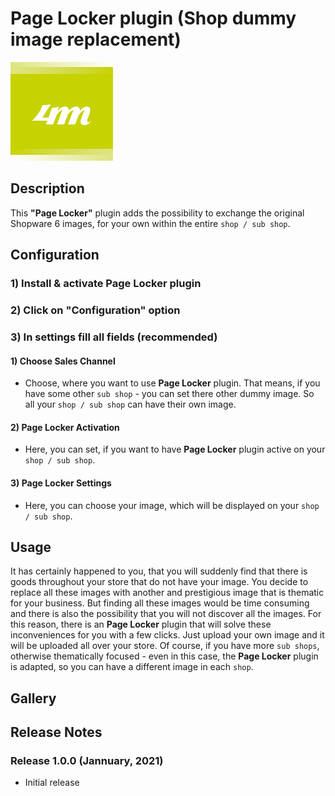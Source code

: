 # Page Locker plugin (Shop dummy image replacement)

![header image](https://github.com/4mDeveloper/Plugins-documentation/blob/main/Page%20Locker%20Plugin/Page%20Locker%20images%20for%20documentation/4m-media-logo.png?raw=true)

## Description

This <strong>"Page Locker"</strong> plugin adds the possibility to exchange the original Shopware 6 images, for your own within the entire `shop / sub shop`.

<!-- * Language support <strong>EN / GER</strong>.
* `Sub shops` support - Each `sub shop` can have its own image.
* Option to keep the plugin inactive only for the selected `sub shop`.
* SEO Option to set your image `Title` and `Alt`. -->

## Configuration

### 1) Install & activate Page Locker plugin 

<!-- ![header image](https://github.com/4mDeveloper/Plugins-documentation/blob/main/Page Locker%20plugin/Page Locker%20images%20for%20documentation/00-Plugin-Page Locker-Activation.png?raw=true) -->

### 2) Click on "Configuration" option 

<!-- ![header image](https://github.com/4mDeveloper/Plugins-documentation/blob/main/Page Locker%20plugin/Page Locker%20images%20for%20documentation/01-Plugin-Page Locker-Configuration.png?raw=true) -->

### 3) In settings fill all fields (recommended)

<!-- ![header image](https://github.com/4mDeveloper/Plugins-documentation/blob/main/Page Locker%20plugin/Page Locker%20images%20for%20documentation/02-Plugin-Page Locker-Configuration-Settings.png?raw=true) -->

#### 1) Choose <strong>Sales Channel</strong>
* Choose, where you want to use <strong>Page Locker</strong> plugin. That means, if you have some other `sub shop` - you can set there other dummy image. So all your `shop / sub shop` can have their own image. 

#### 2) <strong>Page Locker Activation</strong>
* Here, you can set, if you want to have <strong>Page Locker</strong> plugin active on your `shop / sub shop`.

#### 3) <strong>Page Locker Settings</strong>
* Here, you can choose your image, which will be displayed on your `shop / sub shop`.

<!-- #### 4) and 5) <strong>SEO Settings</strong>
* Set <strong>Title</strong> to your own image.
* Set <strong>Alt</strong> to your own image. -->


<!--dummy text [dummy](../dummy.md). + images -->
## Usage

It has certainly happened to you, that you will suddenly find that there is goods throughout your store that do not have your image.
You decide to replace all these images with another and prestigious image that is thematic for your business. But finding all these images would be time consuming and there is also the possibility that you will not discover all the images. For this reason, there is an <strong>Page Locker</strong> plugin that will solve these inconveniences for you with a few clicks. Just upload your own image and it will be uploaded all over your store. Of course, if you have more `sub shops`, otherwise thematically focused - even in this case, the <strong>Page Locker</strong> plugin is adapted, so you can have a different image in each `shop`.


## Gallery
<!-- https://felixhayashi.github.io/ReadmeGalleryCreatorForGitHub/ -->

<!-- <img src="https://user-images.githubusercontent.com/99150908/153193025-1dc7f30b-4f22-4685-ab3f-3a36b9f02956.png" width="23%"></img> <img src="https://user-images.githubusercontent.com/99150908/153193027-f583dfdf-3302-4961-8eb4-24ba71ec7a6a.png" width="23%"></img> <img src="https://user-images.githubusercontent.com/99150908/153193029-a9cb673d-beaf-4d0c-90d2-95085af0a6b7.png" width="23%"></img> <img src="https://user-images.githubusercontent.com/99150908/153193030-e7e8f30f-728a-4dc2-9838-d5e308378917.png" width="23%"></img> <img src="https://user-images.githubusercontent.com/99150908/153193031-5772ee84-f4a1-445f-bc61-16ace24bb5cb.png" width="23%"></img> <img src="https://user-images.githubusercontent.com/99150908/153193033-7bb0f200-0b98-44d5-ab20-0277658b0612.png" width="23%"></img> <img src="https://user-images.githubusercontent.com/99150908/153193035-6f4e5d6c-7e08-4016-b134-66a501877a56.png" width="23%"></img> <img src="https://user-images.githubusercontent.com/99150908/153193020-1c54ac07-ddfc-463b-8c76-01afc40078fb.png" width="23%"></img>  -->


## Release Notes

<!-- ### Release 1.0.1 (February, 2021)
* Added new config possibilities for `sub shops`
* Added SEO inputs field for your image
* Added possibility to turn on plugin only on `shop / sub shop`s you wish
* Adjusted for responsivity for devices
* Added language support for Germany -->

### Release 1.0.0 (Jannuary, 2021)
* Initial release

